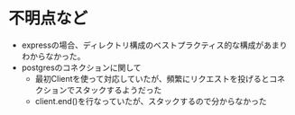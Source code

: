 # 不明点など
- expressの場合、ディレクトリ構成のベストプラクティス的な構成があまりわからなかった。
- postgresのコネクションに関して
  - 最初Clientを使って対応していたが、頻繁にリクエストを投げるとコネクションでスタックするようだった
  - client.end()を行なっていたが、スタックするので分からなかった